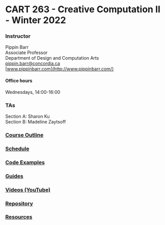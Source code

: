 # CART 263 - Creative Computation II - Winter 2022

### Instructor

Pippin Barr  
Associate Professor  
Department of Design and Computation Arts  
[pippin.barr@concordia.ca](mailto:pippin.barr@concordia.ca)  
[www.pippinbarr.com](http://www.pippinbarr.com/)  

#### Office hours
Wednesdays, 14:00-16:00

### TAs
Section A: Sharon Ku  
Section B: Madeline Zaytsoff

### [Course Outline](https://pippinbarr.github.io/cart263/course-information/outline.html)
### [Schedule](https://pippinbarr.github.io/cart263/course-information/schedule.html)
### [Code Examples](https://pippinbarr.github.io/cart263/examples/)
### [Guides](https://pippinbarr.github.io/cart263/guides/)
### [Videos (YouTube)](https://www.youtube.com/channel/UCgMMSLb6Zywjhk9JW6I00Aw/playlists?view=50&sort=dd&shelf_id=2)
### [Repository](https://www.github.com/pippinbarr/cart263/)
### [Resources](https://pippinbarr.github.io/cart263/course-information/resources.html)
